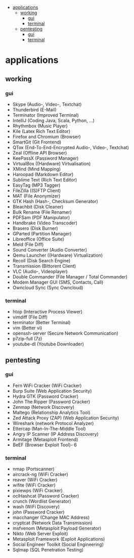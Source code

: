 <!-- toc -->
  * [applications](#applications)
    * [working](#working)
      * [gui](#gui)
      * [terminal](#terminal)
    * [pentesting](#pentesting)
      * [gui](#gui)
      * [terminal](#terminal)
<!-- toc -->

# applications

## working

### gui

*  Skype (Audio-, Video-, Textchat)
*  Thunderbird (E-Mail)
*  Terminator (Improved Terminal)
*  IntelliJ (Coding Java, Scala, Python, ...)
*  Rhythmbox (Music Player)
*  Kile (Latex Rich Text Editor)
*  Firefox and Chromium (Browser)
*  SmartGit (Git Frontend)
*  QTox (End-To-End-Encrypted Audio-, Video-, Textchat)
*  Zeal (Offline API Browser)
*  KeePassX (Password Manager)
*  VirtualBox ((Hardware) Virtualisation)
*  XMind (Mind Mapping)
*  Haroopad (Markdown Editor)
*  Sublime Text (Rich Text Editor)
*  EasyTag (MP3 Tagger)
*  FileZilla ((S)FTP Client)
*  MAT (File Anonymizer)
*  GTK Hash (Hash-, Checksum Generator)
*  Bleachbit (Disk Cleaner)
*  Bulk Rename (File Renamer)
*  PDFSam (PDF Manipulator)
*  Handbrake (Video Transcoder)
*  Brasero (Disk Burner)
*  GParted (Partition Manager)
*  Libreoffice (Office Suite)
*  Meld (File Diff)
*  Sound Converter (Audio Converter)
*  Qemu Launcher ((Hardware) Virtualization)
*  Recoll (Disk Search Engine)
*  Transmission (Bittorent Client)
*  VLC (Audio-, Videoplayer)
*  Double Commander (File Manager / Total Commander)
*  Modem Manager GUI (SMS, Contacts, Call)
*  Owncloud Sync (Sync Owncloud)

### terminal

*  htop (Interactive Process Viewer)
*  vimdiff (File Diff)
*  terminator (Better Terminal)
*  vim (Better vi)
*  openssh-server (Secure Network Communication)
*  p7zip-full (7z)
*  youtube-dl (Youtube Downloader)

## pentesting

### gui

*  Fern WiFi Cracker (WiFi Cracker)
*  Burp Suite (Web Application Security)
*  Hydra GTK (Password Cracker)
*  John The Ripper (Password Cracker)
*  Zenmap (Network Discovery)
*  Maltego (Relationship Analytics Tool)
*  Zed Attack Proxy (ZAP) (Web Application Security)
*  Wireshark (network Protocol Analyzer)
*  Ettercap (Man-In-The-Middle Tool)
*  Angry IP Scanner (IP Address Discovery)
*  Armitage (Metasploit Frontend)
*  BeEF (Browser Exploit Tool)- 6

### terminal

 *  nmap (Portscanner)
 *  aircrack-ng (WiFi Cracker)
 *  reaver (WiFi Cracker)
 *  wifite (WiFi Cracker)
 *  pixiewps (WiFi Cracker)
 *  oclHashcat (Password Cracker)
 *  crunch (Wordlist Generator)
 *  wash (WiFi Discovery)
 *  john (Password Cracker)
 *  macchanger (Change MAC Address)
 *  cryptcat (Network Data Transmission)
 *  msfvenom (Metasploit Payload Generator)
 *  Nikto (Web Server Exploit)
 *  Metasploit Framework (Exploit Applications)
 *  Social Engineer Toolkit (Social Engineering)
 *  Sqlmap (SQL Penetration Testing)
